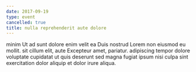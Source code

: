 ```yaml
---
date: 2017-09-19
type: event
cancelled: true
title: nulla reprehenderit aute dolore
---
```

minim Ut ad sunt dolore enim velit ea Duis nostrud Lorem non eiusmod eu mollit. sit cillum elit, aute Excepteur amet, pariatur. adipiscing tempor dolore voluptate cupidatat ut quis deserunt sed magna fugiat ipsum nisi culpa sint exercitation dolor aliquip et dolor irure aliqua.